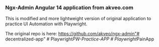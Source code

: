 ### Ngx-Admin Angular 14 application from akveo.com

This is modified and more lightweight version of original application to practice UI Automation with Playwright.

The original repo is here: https://github.com/akveo/ngx-admin"# decentralized-app" 
#   P l a y w r i g h t _ P W - P r a c t i c e - A P P  
 #   P l a y w r i g h t _ P a i n A p p  
 